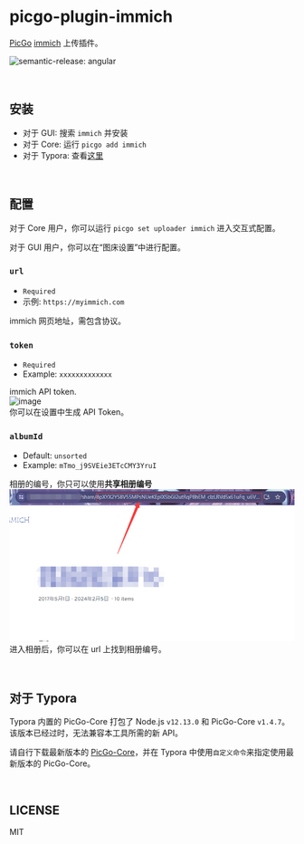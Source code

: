 
# picgo-plugin-immich

[PicGo](https://github.com/PicGo/PicGo-Core) [immich](https://immich.app/) 上传插件。  

![semantic-release: angular](https://img.shields.io/badge/semantic--release-angular-e10079?logo=semantic-release)

<br>

## 安装

- 对于 GUI: 搜索 `immich` 并安装
- 对于 Core: 运行 `picgo add immich`
- 对于 Typora: 查看[这里](#对于-typora)

<br>

## 配置

对于 Core 用户，你可以运行 `picgo set uploader immich` 进入交互式配置。

对于 GUI 用户，你可以在“图床设置”中进行配置。

### `url`

- `Required`
- 示例: `https://myimmich.com`

immich 网页地址，需包含协议。

### `token`

- `Required`
- Example: `xxxxxxxxxxxxx`

immich API token.  
![image](https://github.com/Sincejunly/picgo-plugin-immich/assets/96775034/87197ca6-a5bd-4533-bfe5-0477f24a078b)   
你可以在设置中生成 API Token。  



### `albumId`

- Default: `unsorted`
- Example: `mTmo_j9SVEie3ETcCMY3YruI`

相册的编号，你只可以使用**共享相册编号** 
![image](./assets/shareid.png)  
进入相册后，你可以在 url 上找到相册编号。  



<br>

## 对于 Typora

Typora 内置的 PicGo-Core 打包了 Node.js `v12.13.0` 和 PicGo-Core `v1.4.7`。该版本已经过时，无法兼容本工具所需的新 API。

请自行下载最新版本的 [PicGo-Core](https://github.com/PicGo/PicGo-Core)，并在 Typora 中使用`自定义命令`来指定使用最新版本的 PicGo-Core。

<br>

## LICENSE

MIT
